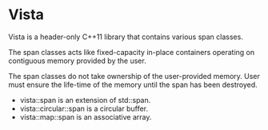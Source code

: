 Vista
=====

Vista is a header-only C++11 library that contains various span classes.

The span classes acts like fixed-capacity in-place containers operating on contiguous memory provided by the user.

The span classes do not take ownership of the user-provided memory. User must ensure the life-time of the memory until the span has been destroyed.

* vista::span is an extension of std::span.
* vista::circular::span is a circular buffer.
* vista::map::span is an associative array.
